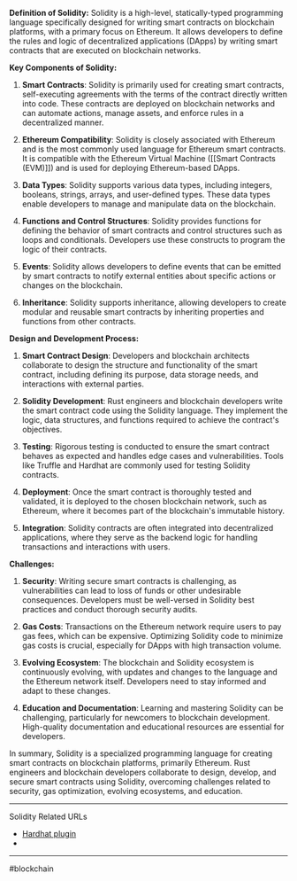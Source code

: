 **Definition of Solidity:** Solidity is a high-level, statically-typed programming language specifically designed for writing smart contracts on blockchain platforms, with a primary focus on Ethereum. It allows developers to define the rules and logic of decentralized applications (DApps) by writing smart contracts that are executed on blockchain networks.

**Key Components of Solidity:**

1. **Smart Contracts**: Solidity is primarily used for creating smart contracts, self-executing agreements with the terms of the contract directly written into code. These contracts are deployed on blockchain networks and can automate actions, manage assets, and enforce rules in a decentralized manner.
    
2. **Ethereum Compatibility**: Solidity is closely associated with Ethereum and is the most commonly used language for Ethereum smart contracts. It is compatible with the Ethereum Virtual Machine ([[Smart Contracts (EVM)]]) and is used for deploying Ethereum-based DApps.
    
3. **Data Types**: Solidity supports various data types, including integers, booleans, strings, arrays, and user-defined types. These data types enable developers to manage and manipulate data on the blockchain.
    
4. **Functions and Control Structures**: Solidity provides functions for defining the behavior of smart contracts and control structures such as loops and conditionals. Developers use these constructs to program the logic of their contracts.
    
5. **Events**: Solidity allows developers to define events that can be emitted by smart contracts to notify external entities about specific actions or changes on the blockchain.
    
6. **Inheritance**: Solidity supports inheritance, allowing developers to create modular and reusable smart contracts by inheriting properties and functions from other contracts.
    

**Design and Development Process:**

1. **Smart Contract Design**: Developers and blockchain architects collaborate to design the structure and functionality of the smart contract, including defining its purpose, data storage needs, and interactions with external parties.
    
2. **Solidity Development**: Rust engineers and blockchain developers write the smart contract code using the Solidity language. They implement the logic, data structures, and functions required to achieve the contract's objectives.
    
3. **Testing**: Rigorous testing is conducted to ensure the smart contract behaves as expected and handles edge cases and vulnerabilities. Tools like Truffle and Hardhat are commonly used for testing Solidity contracts.
    
4. **Deployment**: Once the smart contract is thoroughly tested and validated, it is deployed to the chosen blockchain network, such as Ethereum, where it becomes part of the blockchain's immutable history.
    
5. **Integration**: Solidity contracts are often integrated into decentralized applications, where they serve as the backend logic for handling transactions and interactions with users.
    

**Challenges:**

1. **Security**: Writing secure smart contracts is challenging, as vulnerabilities can lead to loss of funds or other undesirable consequences. Developers must be well-versed in Solidity best practices and conduct thorough security audits.
    
2. **Gas Costs**: Transactions on the Ethereum network require users to pay gas fees, which can be expensive. Optimizing Solidity code to minimize gas costs is crucial, especially for DApps with high transaction volume.
    
3. **Evolving Ecosystem**: The blockchain and Solidity ecosystem is continuously evolving, with updates and changes to the language and the Ethereum network itself. Developers need to stay informed and adapt to these changes.
    
4. **Education and Documentation**: Learning and mastering Solidity can be challenging, particularly for newcomers to blockchain development. High-quality documentation and educational resources are essential for developers.
    

In summary, Solidity is a specialized programming language for creating smart contracts on blockchain platforms, primarily Ethereum. Rust engineers and blockchain developers collaborate to design, develop, and secure smart contracts using Solidity, overcoming challenges related to security, gas optimization, evolving ecosystems, and education.

---

Solidity Related URLs
- [Hardhat plugin](https://github.com/dl-solarity/hardhat-migrate)
- 

---
#blockchain 